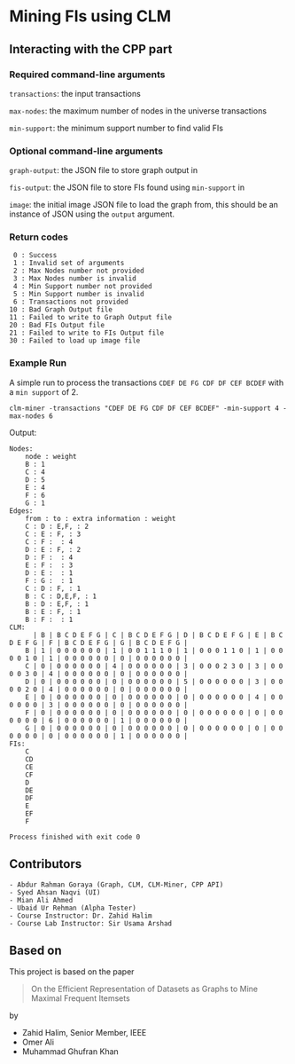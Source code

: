 # Mining FIs using CLM

## Interacting with the CPP part
### Required command-line arguments
`transactions`: the input transactions

`max-nodes`: the maximum number of nodes in the universe transactions

`min-support`: the minimum support number to find valid FIs

### Optional command-line arguments
`graph-output`: the JSON file to store graph output in

`fis-output`: the JSON file to store FIs found using `min-support` in

`image`: the initial image JSON file to load the graph from, this should be an instance of JSON using the `output` argument.

### Return codes
```text
 0 : Success
 1 : Invalid set of arguments
 2 : Max Nodes number not provided
 3 : Max Nodes number is invalid
 4 : Min Support number not provided
 5 : Min Support number is invalid
 6 : Transactions not provided
10 : Bad Graph Output file
11 : Failed to write to Graph Output file
20 : Bad FIs Output file
21 : Failed to write to FIs Output file
30 : Failed to load up image file
```

### Example Run
A simple run to process the transactions `CDEF DE FG CDF DF CEF BCDEF` with a `min support` of 2.

```text
clm-miner -transactions "CDEF DE FG CDF DF CEF BCDEF" -min-support 4 -max-nodes 6
```
Output:
```text
Nodes: 
	node : weight
	B : 1
	C : 4
	D : 5
	E : 4
	F : 6
	G : 1
Edges: 
	from : to : extra information : weight
	C : D : E,F, : 2
	C : E : F, : 3
	C : F :  : 4
	D : E : F, : 2
	D : F :  : 4
	E : F :  : 3
	D : E :  : 1
	F : G :  : 1
	C : D : F, : 1
	B : C : D,E,F, : 1
	B : D : E,F, : 1
	B : E : F, : 1
	B : F :  : 1
CLM: 
	  | B | B C D E F G | C | B C D E F G | D | B C D E F G | E | B C D E F G | F | B C D E F G | G | B C D E F G | 
	B | 1 | 0 0 0 0 0 0 | 1 | 0 0 1 1 1 0 | 1 | 0 0 0 1 1 0 | 1 | 0 0 0 0 1 0 | 1 | 0 0 0 0 0 0 | 0 | 0 0 0 0 0 0 | 
	C | 0 | 0 0 0 0 0 0 | 4 | 0 0 0 0 0 0 | 3 | 0 0 0 2 3 0 | 3 | 0 0 0 0 3 0 | 4 | 0 0 0 0 0 0 | 0 | 0 0 0 0 0 0 | 
	D | 0 | 0 0 0 0 0 0 | 0 | 0 0 0 0 0 0 | 5 | 0 0 0 0 0 0 | 3 | 0 0 0 0 2 0 | 4 | 0 0 0 0 0 0 | 0 | 0 0 0 0 0 0 | 
	E | 0 | 0 0 0 0 0 0 | 0 | 0 0 0 0 0 0 | 0 | 0 0 0 0 0 0 | 4 | 0 0 0 0 0 0 | 3 | 0 0 0 0 0 0 | 0 | 0 0 0 0 0 0 | 
	F | 0 | 0 0 0 0 0 0 | 0 | 0 0 0 0 0 0 | 0 | 0 0 0 0 0 0 | 0 | 0 0 0 0 0 0 | 6 | 0 0 0 0 0 0 | 1 | 0 0 0 0 0 0 | 
	G | 0 | 0 0 0 0 0 0 | 0 | 0 0 0 0 0 0 | 0 | 0 0 0 0 0 0 | 0 | 0 0 0 0 0 0 | 0 | 0 0 0 0 0 0 | 1 | 0 0 0 0 0 0 | 
FIs:
	C
	CD
	CE
	CF
	D
	DE
	DF
	E
	EF
	F

Process finished with exit code 0
```

## Contributors
```text
- Abdur Rahman Goraya (Graph, CLM, CLM-Miner, CPP API)
- Syed Ahsan Naqvi (UI)
- Mian Ali Ahmed
- Ubaid Ur Rehman (Alpha Tester)
- Course Instructor: Dr. Zahid Halim
- Course Lab Instructor: Sir Usama Arshad
```

## Based on
This project is based on the paper
> On the Efficient Representation of Datasets as Graphs to Mine Maximal Frequent Itemsets

by
- Zahid Halim, Senior Member, IEEE
- Omer Ali
- Muhammad Ghufran Khan